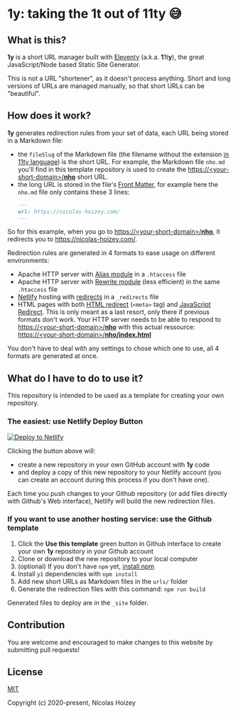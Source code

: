 # **1y**: taking the 1t out of 11ty 😅

## What is this?

**1y** is a short URL manager built with [Eleventy](https://www.11ty.dev/) (a.k.a. **1**1t**y**), the great JavaScript/Node based Static Site Generator.

This is not a URL "shortener", as it doesn't process anything. Short and long versions of URLs are managed manually, so that short URLs can be "beautiful".

## How does it work?

**1y** generates redirection rules from your set of data, each URL being stored in a Markdown file:
- the `fileSlug` of the Markdown file (the filename without the extension [in 11ty language](https://www.11ty.dev/docs/data/#page-variable-contents)) is the short URL. For example, the Markdown file `nho.md` you'll find in this template repository is used to create the [https://\<your-short-domain\>/**nho**](https://<your-short-domain>/nho) short URL.
- the long URL is stored in the file's [Front Matter](https://www.11ty.dev/docs/data-frontmatter/), for example here the `nho.md` file only contains these 3 lines:
    ```markdown
    ---
    url: https://nicolas-hoizey.com/
    ---
    ```

So for this example, when you go to [https://\<your-short-domain\>/**nho**](https://<your-short-domain>/nho), it redirects you to <https://nicolas-hoizey.com/>.

Redirection rules are generated in 4 formats to ease usage on different environments:
- Apache HTTP server with [Alias module](https://httpd.apache.org/docs/current/en/mod/mod_alias.html) in a `.htaccess` file
- Apache HTTP server with [Rewrite module](https://httpd.apache.org/docs/current/en/mod/mod_rewrite.html) (less efficient) in the same `.htaccess` file
- [Netlify](https://netlify.com/) hosting with [redirects](https://docs.netlify.com/routing/redirects/) in a `_redirects` file
- HTML pages with both [HTML redirect](https://css-tricks.com/redirect-web-page/#article-header-id-1) (`<meta>` tag) and [JavaScript Redirect](https://css-tricks.com/redirect-web-page/#article-header-id-2). This is only meant as a last resort, only there if previous formats don't work. Your HTTP server needs to be able to respond to [https://\<your-short-domain\>/**nho**](https://<your-short-domain>/nho) with this actual ressource: [https://\<your-short-domain\>/**nho/index.html**](https://<your-short-domain>/nho/index.html)

You don't have to deal with any settings to chose which one to use, all 4 formats are generated at once.

## What do I have to do to use it?

This repository is intended to be used as a template for creating your own repository.

### The easiest: use Netlify Deploy Button

[![Deploy to Netlify](https://www.netlify.com/img/deploy/button.svg)](https://app.netlify.com/start/deploy?repository=https://github.com/nhoizey/1y&stack=cms)

Clicking the button above will:
- create a new repository in your own GitHub account with **1y** code
- and deploy a copy of this new repository to your Netlify account (you can create an account during this process if you don't have one).

Each time you push changes to your Github repository (or add files directly with Github's Web interface), Netlify will build the new redirection files.

### If you want to use another hosting service: use the Github template

1. Click the **Use this template** green button in Github interface to create your own **1y** repository in your Github account
1. Clone or download the new repository to your local computer
1. (optional) If you don't have `npm` yet, [install npm](https://www.npmjs.com/get-npm)
1. Install `y1` dependencies with `npm install`
1. Add new short URLs as Markdown files in the `urls/` folder
1. Generate the redirection files with this command: `npm run build`

Generated files to deploy are in the `_site` folder.

## Contribution

You are welcome and encouraged to make changes to this website by submitting pull requests!

## License

[MIT](http://opensource.org/licenses/MIT)

Copyright (c) 2020-present, Nicolas Hoizey

